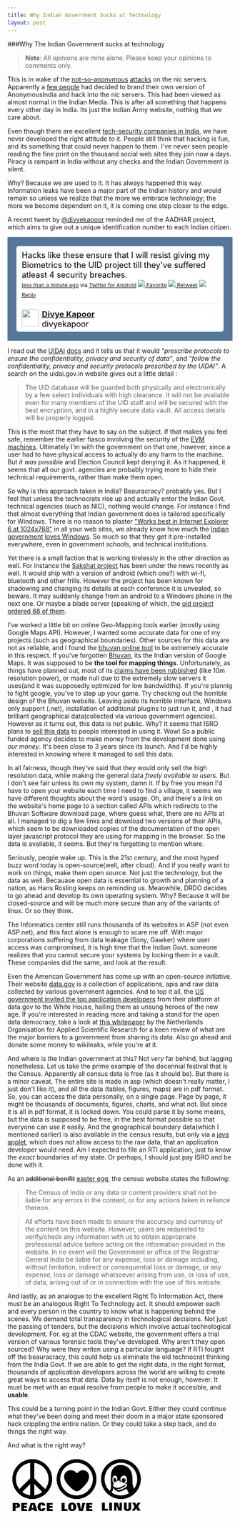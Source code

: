 ```yaml
---
title: Why Indian Government Sucks at Technology
layout: post
---
```


###Why The Indian Government sucks at technology

>**Note**: All opinions are mine alone. Please keep your opinions to comments only. 

This is in wake of the [not-so-anonymous](http://www.voiceofgreyhat.com/2011/06/anonymous-withdrawn-op-india-untold.html "Aftermath of the attack") [attacks](http://www.thehackernews.com/2011/06/anonymous-india-opindia-strikes-again.html "News report of the actual event") on the nic servers. Apparently a [few people](http://pastebin.com/MHwHNTEi "Names of perpetrators of the hack") had decided to brand their own version of AnonymousIndia and hack into the nic servers. This had been viewed as almost normal in the Indian Media. This is after all something that happens every other day in India. Its just the Indian Army website, nothing that we care about.

Even though there are excellent [tech-security companies in India](http://jobs.nullcon.net/ "Jobs in indian security sector"), we have never developed the right attitude to it. People still think that hacking is fun, and its something that could never happen to them. I've never seen people reading the fine print on the thousand social web sites they join now a days. Piracy is rampant in India without any checks and the Indian Government is silent.

Why? Because we are used to it. It has always happened this way. Information leaks have been a major part of the Indian history and would remain so unless we realize that the more we embrace technology; the more we become dependent on it, it is coming one step closer to the edge.

A recent tweet by [@divyekapoor](http://www.twitter.com/#!/divyekapoor/ "@divyekapoor on twitter") reminded me of the AADHAR project, which aims to give out a unique identification number to each Indian citizen.

<!-- http://twitter.com/#!/divyekapoor/status/82123483202584576 --> 
<div>
<style type='text/css'>.bbpBox82123483202584576 {background:#557799;padding:20px;} p.bbpTweet{background:#fff;padding:10px 12px 10px 12px;margin:0;min-height:48px;color:#000;font-size:18px !important;line-height:22px;-moz-border-radius:5px;-webkit-border-radius:5px} p.bbpTweet span.metadata{display:block;width:100%;clear:both;margin-top:8px;padding-top:12px;height:40px;border-top:1px solid #fff;border-top:1px solid #e6e6e6} p.bbpTweet span.metadata span.author{line-height:19px} p.bbpTweet span.metadata span.author img{float:left;margin:0 7px 0 0px;width:38px;height:38px} p.bbpTweet a:hover{text-decoration:underline}p.bbpTweet span.timestamp{font-size:12px;display:block}</style> <div class='bbpBox82123483202584576'><p class='bbpTweet'>Hacks like these ensure that I will resist giving my Biometrics to the UID project till they've suffered atleast 4 security breaches.<span class='timestamp'><a title='Sat Jun 18 16:32:18 +0000 2011' href='http://twitter.com/#!/divyekapoor/status/82123483202584576'>less than a minute ago</a> via <a href="http://twitter.com/download/android" rel="nofollow">Twitter for Android</a> <a href='http://twitter.com/intent/favorite?tweet_id=82123483202584576'><img src='http://si0.twimg.com/images/dev/cms/intents/icons/favorite.png' /> Favorite</a> <a href='http://twitter.com/intent/retweet?tweet_id=82123483202584576'><img src='http://si0.twimg.com/images/dev/cms/intents/icons/retweet.png' /> Retweet</a> <a href='http://twitter.com/intent/tweet?in_reply_to=82123483202584576'><img src='http://si0.twimg.com/images/dev/cms/intents/icons/reply.png' /> Reply</a></span><span class='metadata'><span class='author'><a href='http://twitter.com/divyekapoor'><img src='http://a3.twimg.com/profile_images/1335737598/221976_10150170015204512_515029511_6682584_156881_n_normal.jpg' /></a><strong><a href='http://twitter.com/divyekapoor'>Divye Kapoor</a></strong><br/>divyekapoor</span></span></p></div> </div>
<!-- end of tweet -->

I read out the [UIDAI](http://uidai.gov.in/ "Official Website") [docs](http://uidai.gov.in/UID_PDF/Front_Page_Articles/MOU/MOUsSigned/MOU_Uttarakhand.pdf "UIDAI's 'MOU With the uttrakhand govt.") and it tells us that it would  _"prescribe protocols to ensure the confidentiality, privacy and security  of data"_, and _"follow the confidentiality, privacy and security  protocols prescribed by the UIDAI"_. A search on the uidai.gov.in website gives out a little detail :

> The UID database will be guarded both physically and electronically by a few select individuals with high clearance. It will not be available even for many members of the UID staff and will be secured with the best encryption, and in a highly secure data vault. All access details will be properly logged.

This is the most that they have to say on the subject. If that makes you feel safe, remember the earlier fiasco involving the security of the [EVM machines](http://indiaevm.org/ "Website of the security researchers detailing their study on tampering of EVMs"). Ultimately I'm with the government on that one, however, since a user had to have physical access to actually do any harm to the machine. But _it was possible_ and Election Council kept denying it. As it happened, it seems that all our govt. agencies are probably trying more to hide their technical requirements, rather than make them open.

So why is this approach taken in India? Beauracracy? probably yes. But I feel that unless the technocrats rise up and actually enter the Indian Govt. technical agencies (such as NIC), nothing would change. For instance I find that almost everything that Indian government does is tailored specifically for Windows. There is no reason to plaster ["Works best in Internet Explorer 6 at 1024x768"](http://www.google.com/search?q=Internet%20Explorer%20site:gov.in%20-filetype:pdf "List of indian government websites with the words Internet Explorer") in all your web sites, we already know how much the [Indian](http://techrights.org/wiki/index.php/Microsoft_influence_in_the_Indian_government "Microsoft's Influence in the Indian Government") [government](http://techrights.org/2010/01/22/india-patents-microsoft-lobby/ "") [loves Windows](http://ramdas.diqtech.com/blogs/2008/jun/16/how-microsoft-has-locked-the-indian-government/ "Microsft has locked the Indian Government"). So much so that they get it pre-installed everywhere, even in government schools, and technical institutions.

Yet there is a small faction that is working tirelessly in the other direction as well. For instance the [Sakshat project](http://technorati.com/technology/gadgets/article/sakshat-a-35-tablet-to-be/ "Technorati's report on the device with specs of the tablet") has been under the news recently as well. It would ship with a version of android (which one?) with wi-fi, bluetooth and other frills. However the project has been known for shadowing and changing its details at each conference it is unvealed, so beware. It may suddenly change from an android to a Windows phone in the next one. Or maybe a blade server (speaking of which, the [uid project ordered 68 of them](http://www.uidai.gov.in/index.php?option=com_content&view=article&id=177&Itemid=214 "List of contracts awareded by UIDAI").

I've worked a little bit on online Geo-Mapping tools earlier (mostly using Google Maps API). However, I wanted some accurate data for one of my projects (such as geographical boundaries). Other sources for this data are not as reliable, and I found the [bhuvan online tool](http://bhuvan3.nrsc.gov.in/ "Bhuvan is a Google Earth like mapping tool developed by ISRO") to be extremely accurate in this respect. If you've forgotten [Bhuvan](http://bhuvan.nrsc.gov.in/bhuvan/ "Official site"), its the Indian version of Google Maps. It was supposed to be **the tool for mapping things**. Unfortunately, as things have planned out, most of its [claims have been rubbished](http://ogleearth.com/2008/11/bhuvan-indias-upcoming-web-map-announced-misreported/ "Bhuvan not what it was supposed to be") (like 10m resolution power), or made null due to the extremely slow servers it uses(and it was supposedly optimized for low bandwidths). If you're plannig to fight google, you've to step up your game. Try checking out the horrible design of the Bhuvan website. Leaving aside its horrible interface, Windows only support (.net), installation of additional plugins to just run it, and , it had brilliant geographical data(collected via various government agencies). However as it turns out, this data is not public. Why? It seems that ISRO plans to [sell this data](http://www.dnaindia.com/india/report_bhuvan-our-answer-to-google-earth-soon_1203871) to people interested in using it. Wow! So a public funded agency decides to make money from the development done using *our money*. It's been close to 3 years since its launch. And I'd be highly interested in knowing where it managed to sell this data. 

In all fairness, though they've said that they would only sell the high resolution data, while making the general data _freely available to users_. But I don't see fair unless its own my system, damn it. If by free you mean I'd have to open your website each time I need to find a village, it seems we have different thoughts about the word's usage. Oh, and there's a link on the website's home page to a section called APIs which redirects to the Bhuvan Software download page, where guess what, there are no APIs at all. I managed to dig a few links and download two versions of their APIs, which seem to be downloaded copies of the documentation of the open layer javascript protocol they are using for mapping in the browser. So the data is available, it seems. But they're forgetting to mention where.

Seriously, people wake up. This is the 21st century, and the most hyped buzz word today is open-source(well, after cloud). And if you really want to work on things, make them open source. Not just the technology, but the data as well. Becauase open data is essential to growth and planning of a nation, as Hans Rosling keeps on reminding us. Meanwhile, DRDO decides to go ahead and develop its own operating system. Why? Because it will be closed-source and will be much more secure than any of the variants of linux.  Or so they think.

The Informatics center still runs thousands of its websites in ASP (not even ASP.net), and this fact alone is enough to scare me off. With major corporations suffering from data leakage (Sony, Gawker) where user access was compromised, it is high time that the Indian Govt. someone realizes that you cannot secure your systems by locking them in a vault. These companies did the same, and look at the result. 

Even the American Government has come up with an open-source initiative. Their website [data.gov](http://www.data.gov) is a collection of applications, apis and raw data collected by various government agencies. And to top it all, the [US government invited the top application developers](http://www.govtech.com/e-government/White-House-Honors-Unsung-Open-Data-App-Developers.html) from their platform at data.gov to the White House, hailing them as unsung heroes of the new age. If you're interested in reading more and taking a stand for the open data democracy, take a look at [this whitepaper](http://share-psi.eu/papers/TNO.pdf) by the Netherlands Organisation for Applied Scientific Research for a keen review of what are the major barriers to a government from sharing its data. Also go ahead and donate some money to wikileaks, while you're at it.

And where is the Indian government at this? Not _very_ far behind, but lagging nonetheless. Let us take the prime example of the decennial festival that is the Census. Apparently all census data is free (as it should be). But there is a minor caveat. The entire site is made in asp (which doesn't really matter, I just don't like it), and all the data (tables, figures, maps) are in pdf format. So, you can access the data personally, on a single page. Page by page, it might be thousands of documents, figures, charts, and what not. But since it is all in pdf format, it is locked down. You could parse it by some means, but the data is supposed to be free, in the best format possible so that everyone can use it easily. And the geographical boundary data(which I mentioned earlier) is also available in the census results, but only via a [java applet](http://www.censusindia.gov.in/maps/censusgis/Census_GIS/page/India_WhizMap/IndiaMap.htm "Developed by Whizmaps, Riddhi softwares"), which does not allow access to the raw data, that an application developer would need. Am I expected to file an RTI application, just to know the _exact_ boundaries of my state. Or perhaps, I should just pay ISRO and be done with it.

As an <del>additional benifit</del> <ins>easter egg</ins>, the census website states the following:

> The Census of India or any data or content providers shall not be liable for any errors in the content, or for any actions taken in reliance thereon. 

>All efforts have been made to ensure the accuracy and currency of the content on this website. However, users are requested to verify/check any information with us to obtain appropriate professional advice before acting on the information provided in the website. In no event will the Government or office of the Registrar General India be liable for any expense, loss or damage including, without limitation, indirect or consequential loss or damage, or any expense, loss or damage whatsoever arising from use, or loss of use, of data, arising out of or in connection with the use of this website.

And lastly, as an analogue to the excellent Right To Information Act, there must be an analogous Right To Technology act. It should empower each and every person in the country to know what is happening behind the scenes. We demand total transparency in technological decisions. Not just the passing of tenders, but the decisions which involve actual technological development. For. eg at the CDAC website, the government offers a trial version of various forensic tools they've developed. Why aren't they open sourced? Why were they writen using a particular language? If RTI fought off the beauracracy, this could help us eliminate the old technocrat thinking from the India Govt. If we are able to get the right data, in the right format, thousands of application developers across the world are willing to create great ways to access that data. Data by itself is not enough, however. It must be met with an equal resolve from people to make it accesible, and **usable**.

This could be a turning point in the Indian Govt. Either they could continue what they've been doing and meet their doom in a major state sponsored hack crippling the entire nation. Or they could take a step back, and do things the right way.

And what is the right way?

![Peace, Love, Linux](/img/peace-love-linux.jpg)

